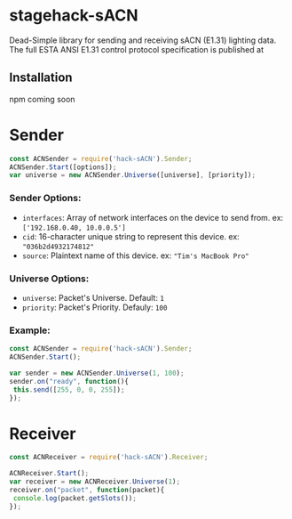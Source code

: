 # stagehack-sACN
Dead-Simple library for sending and receiving sACN (E1.31) lighting data. The full ESTA ANSI E1.31 control protocol specification is published at  

## Installation
npm coming soon

# Sender
```javascript
const ACNSender = require('hack-sACN').Sender;
ACNSender.Start([options]);
var universe = new ACNSender.Universe([universe], [priority]);
```
### Sender Options:
* `interfaces`: Array of network interfaces on the device to send from. ex: `['192.168.0.40, 10.0.0.5']`
* `cid`: 16-character unique string to represent this device. ex: `"036b2d4932174812"`
* `source`: Plaintext name of this device. ex: `"Tim's MacBook Pro"`

### Universe Options:
* `universe`: Packet's Universe. Default: `1`
* `priority`: Packet's Priority. Defauly: `100`

### Example:
```javascript
const ACNSender = require('hack-sACN').Sender;
ACNSender.Start();

var sender = new ACNSender.Universe(1, 100);
sender.on("ready", function(){
 this.send([255, 0, 0, 255]);
});
```



# Receiver
```javascript
const ACNReceiver = require('hack-sACN').Receiver;

ACNReceiver.Start();
var receiver = new ACNReceiver.Universe(1);
receiver.on("packet", function(packet){
 console.log(packet.getSlots());
});
```
